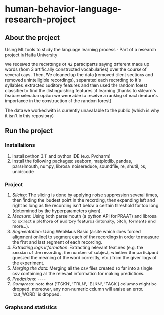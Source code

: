 # human-behavior-language-research-project
## About the project
Using ML tools to study the language learning process - Part of a research project in Haifa University

We received the recordings of 42 participants saying different made up words (from 3 artificially constructed vocabularies) over the course of several days. Then, We cleaned up the data (removed silent sections and removed unintelligible recordings), separated each recording to it's syllables, extracted auditory features and then used the random forest classifier to find the distinguishing features of learning (thanks to sklearn's feature selection option we were able to receive a ranking of each feature's importance in the construction of the random forest)

The data we worked with is currently unavailable to the public (which is why it isn't in this repository)


## Run the project
### Installations
1. install python 3.11 and python IDE (e.g. Pycharm)
2. install the following packages: seaborn, matplotlib, pandas, parselmouth, numpy, librosa, noisereduce, soundfile, re, shutil, os, unidecode

### Project
1. *Slicing*: The slicing is done by applying noise suppression several times, then finding the loudest point
     in the recording, then expanding left and right as long as the recording isn't below a certain threshold
     for too long (determined by the hyperparameters given).
2. *Measure*: Using both parselmouth (a python API for PRAAT) and librosa to extract a plethora of auditory features (intensity, pitch, formants and more...).
3. *Segmentation*: Using WebMaus Basic (a site which does forced alignment online) to segment each of the recordings in order to measure the first and last segment of each recording.
4. *Extracting logs information*: Extracting relevant features (e.g. the session of the recording, the number of subject, whether the participant guessed the meaning of the word correctly, etc.) from the given logs of the experiment.
5. *Merging the data*: Merging all the csv files created so far into a single csv containing all the relevant information for making predictions.
6. *Predictions*: ----
8. *Compress*: note that ['TSKN', 'TRLN', 'BLKN', 'TASK'] columns might be dropped. moreover, any non-numeric column will araise an error. 'cut_WORD' is dropped.

### Graphs and statistics
